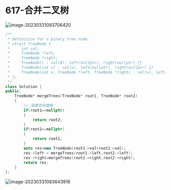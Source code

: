 # 617-合并二叉树

![image-20230331083706420](https://happygoing.oss-cn-beijing.aliyuncs.com/img/image-20230331083706420.png)

```C++
/**
 * Definition for a binary tree node.
 * struct TreeNode {
 *     int val;
 *     TreeNode *left;
 *     TreeNode *right;
 *     TreeNode() : val(0), left(nullptr), right(nullptr) {}
 *     TreeNode(int x) : val(x), left(nullptr), right(nullptr) {}
 *     TreeNode(int x, TreeNode *left, TreeNode *right) : val(x), left(left), right(right) {}
 * };
 */
class Solution {
public:
    TreeNode* mergeTrees(TreeNode* root1, TreeNode* root2) 
    {
        // 深度优先搜索
        if(root1==nullptr)
        {
            return root2;
        }
        if(root2==nullptr)
        {
            return root1;
        }
        auto res=new TreeNode(root1->val+root2->val);
        res->left = mergeTrees(root1->left,root2->left);
        res->right=mergeTrees(root1->right,root2->right);
        return res;
    }
};
```

![image-20230331083643916](https://happygoing.oss-cn-beijing.aliyuncs.com/img/image-20230331083643916.png)